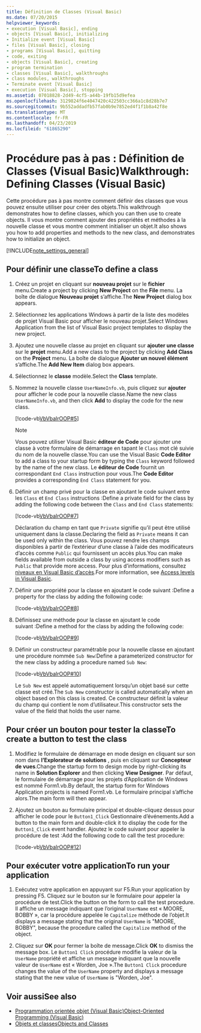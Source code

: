 ```yaml
---
title: Définition de Classes (Visual Basic)
ms.date: 07/20/2015
helpviewer_keywords:
- execution [Visual Basic], ending
- objects [Visual Basic], initializing
- Initialize event [Visual Basic]
- files [Visual Basic], closing
- programs [Visual Basic], quitting
- code, exiting
- objects [Visual Basic], creating
- program termination
- classes [Visual Basic], walkthroughs
- class modules, walkthroughs
- Terminate event [Visual Basic]
- execution [Visual Basic], stopping
ms.assetid: 07018828-2d49-4cf5-a44b-19fb15d9efea
ms.openlocfilehash: 3129824f6e4047420c422503cc366a1c8d28b7e7
ms.sourcegitcommit: 9b552addadfb57fab0b9e7852ed4f1f1b8a42f8e
ms.translationtype: MT
ms.contentlocale: fr-FR
ms.lasthandoff: 04/23/2019
ms.locfileid: "61865290"
---
```

# <a name="walkthrough-defining-classes-visual-basic"></a><span data-ttu-id="11cfb-102">Procédure pas à pas : Définition de Classes (Visual Basic)</span><span class="sxs-lookup"><span data-stu-id="11cfb-102">Walkthrough: Defining Classes (Visual Basic)</span></span>

<span data-ttu-id="11cfb-103">Cette procédure pas à pas montre comment définir des classes que vous pouvez ensuite utiliser pour créer des objets.</span><span class="sxs-lookup"><span data-stu-id="11cfb-103">This walkthrough demonstrates how to define classes, which you can then use to create objects.</span></span> <span data-ttu-id="11cfb-104">Il vous montre comment ajouter des propriétés et méthodes à la nouvelle classe et vous montre comment initialiser un objet.</span><span class="sxs-lookup"><span data-stu-id="11cfb-104">It also shows you how to add properties and methods to the new class, and demonstrates how to initialize an object.</span></span>  
  
[!INCLUDE[note_settings_general](~/includes/note-settings-general-md.md)]  
  
## <a name="to-define-a-class"></a><span data-ttu-id="11cfb-105">Pour définir une classe</span><span class="sxs-lookup"><span data-stu-id="11cfb-105">To define a class</span></span>
  
1. <span data-ttu-id="11cfb-106">Créez un projet en cliquant sur **nouveau projet** sur le **fichier** menu.</span><span class="sxs-lookup"><span data-stu-id="11cfb-106">Create a project by clicking **New Project** on the **File** menu.</span></span> <span data-ttu-id="11cfb-107">La boîte de dialogue **Nouveau projet** s’affiche.</span><span class="sxs-lookup"><span data-stu-id="11cfb-107">The **New Project** dialog box appears.</span></span>  
  
2. <span data-ttu-id="11cfb-108">Sélectionnez les applications Windows à partir de la liste des modèles de projet Visual Basic pour afficher le nouveau projet.</span><span class="sxs-lookup"><span data-stu-id="11cfb-108">Select Windows Application from the list of Visual Basic project templates to display the new project.</span></span>  
  
3. <span data-ttu-id="11cfb-109">Ajoutez une nouvelle classe au projet en cliquant sur **ajouter une classe** sur le **projet** menu.</span><span class="sxs-lookup"><span data-stu-id="11cfb-109">Add a new class to the project by clicking **Add Class** on the **Project** menu.</span></span> <span data-ttu-id="11cfb-110">La boîte de dialogue **Ajouter un nouvel élément** s’affiche.</span><span class="sxs-lookup"><span data-stu-id="11cfb-110">The **Add New Item** dialog box appears.</span></span>  
  
4. <span data-ttu-id="11cfb-111">Sélectionnez le **classe** modèle.</span><span class="sxs-lookup"><span data-stu-id="11cfb-111">Select the **Class** template.</span></span>  
  
5. <span data-ttu-id="11cfb-112">Nommez la nouvelle classe `UserNameInfo.vb`, puis cliquez sur **ajouter** pour afficher le code pour la nouvelle classe.</span><span class="sxs-lookup"><span data-stu-id="11cfb-112">Name the new class `UserNameInfo.vb`, and then click **Add** to display the code for the new class.</span></span>  
  
     [!code-vb[VbVbalrOOP#5](~/samples/snippets/visualbasic/VS_Snippets_VBCSharp/VbVbalrOOP/VB/OOP.vb#5)]
  
    > [!NOTE]
    >  <span data-ttu-id="11cfb-113">Vous pouvez utiliser Visual Basic **éditeur de Code** pour ajouter une classe à votre formulaire de démarrage en tapant le `Class` mot clé suivie du nom de la nouvelle classe.</span><span class="sxs-lookup"><span data-stu-id="11cfb-113">You can use the Visual Basic **Code Editor** to add a class to your startup form by typing the `Class` keyword followed by the name of the new class.</span></span> <span data-ttu-id="11cfb-114">Le **éditeur de Code** fournit un correspondant `End Class` instruction pour vous.</span><span class="sxs-lookup"><span data-stu-id="11cfb-114">The **Code Editor** provides a corresponding `End Class` statement for you.</span></span>  
  
6. <span data-ttu-id="11cfb-115">Définir un champ privé pour la classe en ajoutant le code suivant entre les `Class` et `End Class` instructions :</span><span class="sxs-lookup"><span data-stu-id="11cfb-115">Define a private field for the class by adding the following code between the `Class` and `End Class` statements:</span></span>  
  
     [!code-vb[VbVbalrOOP#7](~/samples/snippets/visualbasic/VS_Snippets_VBCSharp/VbVbalrOOP/VB/OOP.vb#7)]
  
     <span data-ttu-id="11cfb-116">Déclaration du champ en tant que `Private` signifie qu’il peut être utilisé uniquement dans la classe.</span><span class="sxs-lookup"><span data-stu-id="11cfb-116">Declaring the field as `Private` means it can be used only within the class.</span></span> <span data-ttu-id="11cfb-117">Vous pouvez rendre les champs disponibles à partir de l’extérieur d’une classe à l’aide des modificateurs d’accès comme `Public` qui fournissent un accès plus.</span><span class="sxs-lookup"><span data-stu-id="11cfb-117">You can make fields available from outside a class by using access modifiers such as `Public` that provide more access.</span></span> <span data-ttu-id="11cfb-118">Pour plus d’informations, consultez [niveaux en Visual Basic d’accès](../../../../visual-basic/programming-guide/language-features/declared-elements/access-levels.md).</span><span class="sxs-lookup"><span data-stu-id="11cfb-118">For more information, see [Access levels in Visual Basic](../../../../visual-basic/programming-guide/language-features/declared-elements/access-levels.md).</span></span>  
  
7. <span data-ttu-id="11cfb-119">Définir une propriété pour la classe en ajoutant le code suivant :</span><span class="sxs-lookup"><span data-stu-id="11cfb-119">Define a property for the class by adding the following code:</span></span>  
  
     [!code-vb[VbVbalrOOP#8](~/samples/snippets/visualbasic/VS_Snippets_VBCSharp/VbVbalrOOP/VB/OOP.vb#8)]
  
8. <span data-ttu-id="11cfb-120">Définissez une méthode pour la classe en ajoutant le code suivant :</span><span class="sxs-lookup"><span data-stu-id="11cfb-120">Define a method for the class by adding the following code:</span></span>  
  
     [!code-vb[VbVbalrOOP#9](~/samples/snippets/visualbasic/VS_Snippets_VBCSharp/VbVbalrOOP/VB/OOP.vb#9)]
  
9. <span data-ttu-id="11cfb-121">Définir un constructeur paramétrable pour la nouvelle classe en ajoutant une procédure nommée `Sub New`:</span><span class="sxs-lookup"><span data-stu-id="11cfb-121">Define a parameterized constructor for the new class by adding a procedure named `Sub New`:</span></span>  
  
     [!code-vb[VbVbalrOOP#10](~/samples/snippets/visualbasic/VS_Snippets_VBCSharp/VbVbalrOOP/VB/OOP.vb#10)]
  
     <span data-ttu-id="11cfb-122">Le `Sub New` est appelé automatiquement lorsqu’un objet basé sur cette classe est créé.</span><span class="sxs-lookup"><span data-stu-id="11cfb-122">The `Sub New` constructor is called automatically when an object based on this class is created.</span></span> <span data-ttu-id="11cfb-123">Ce constructeur définit la valeur du champ qui contient le nom d’utilisateur.</span><span class="sxs-lookup"><span data-stu-id="11cfb-123">This constructor sets the value of the field that holds the user name.</span></span>  
  
## <a name="to-create-a-button-to-test-the-class"></a><span data-ttu-id="11cfb-124">Pour créer un bouton pour tester la classe</span><span class="sxs-lookup"><span data-stu-id="11cfb-124">To create a button to test the class</span></span>
  
1. <span data-ttu-id="11cfb-125">Modifiez le formulaire de démarrage en mode design en cliquant sur son nom dans **l’Explorateur de solutions** , puis en cliquant sur **Concepteur de vues**.</span><span class="sxs-lookup"><span data-stu-id="11cfb-125">Change the startup form to design mode by right-clicking its name in **Solution Explorer** and then clicking **View Designer**.</span></span> <span data-ttu-id="11cfb-126">Par défaut, le formulaire de démarrage pour les projets d’Application de Windows est nommé Form1.vb.</span><span class="sxs-lookup"><span data-stu-id="11cfb-126">By default, the startup form for Windows Application projects is named Form1.vb.</span></span> <span data-ttu-id="11cfb-127">Le formulaire principal s’affiche alors.</span><span class="sxs-lookup"><span data-stu-id="11cfb-127">The main form will then appear.</span></span>  
  
2. <span data-ttu-id="11cfb-128">Ajoutez un bouton au formulaire principal et double-cliquez dessus pour afficher le code pour le `Button1_Click` Gestionnaire d’événements.</span><span class="sxs-lookup"><span data-stu-id="11cfb-128">Add a button to the main form and double-click it to display the code for the `Button1_Click` event handler.</span></span> <span data-ttu-id="11cfb-129">Ajoutez le code suivant pour appeler la procédure de test :</span><span class="sxs-lookup"><span data-stu-id="11cfb-129">Add the following code to call the test procedure:</span></span>  
  
     [!code-vb[VbVbalrOOP#12](~/samples/snippets/visualbasic/VS_Snippets_VBCSharp/VbVbalrOOP/VB/OOP.vb#12)]
  
## <a name="to-run-your-application"></a><span data-ttu-id="11cfb-130">Pour exécuter votre application</span><span class="sxs-lookup"><span data-stu-id="11cfb-130">To run your application</span></span>
  
1. <span data-ttu-id="11cfb-131">Exécutez votre application en appuyant sur F5.</span><span class="sxs-lookup"><span data-stu-id="11cfb-131">Run your application by pressing F5.</span></span> <span data-ttu-id="11cfb-132">Cliquez sur le bouton sur le formulaire pour appeler la procédure de test.</span><span class="sxs-lookup"><span data-stu-id="11cfb-132">Click the button on the form to call the test procedure.</span></span> <span data-ttu-id="11cfb-133">Il affiche un message indiquant que l’original `UserName` est « MOORE, BOBBY », car la procédure appelée le `Capitalize` méthode de l’objet.</span><span class="sxs-lookup"><span data-stu-id="11cfb-133">It displays a message stating that the original `UserName` is "MOORE, BOBBY", because the procedure called the `Capitalize` method of the object.</span></span>  
  
2. <span data-ttu-id="11cfb-134">Cliquez sur **OK** pour fermer la boîte de message.</span><span class="sxs-lookup"><span data-stu-id="11cfb-134">Click **OK** to dismiss the message box.</span></span> <span data-ttu-id="11cfb-135">Le `Button1 Click` procédure modifie la valeur de la `UserName` propriété et affiche un message indiquant que la nouvelle valeur de `UserName` est « Worden, Joe ».</span><span class="sxs-lookup"><span data-stu-id="11cfb-135">The `Button1 Click` procedure changes the value of the `UserName` property and displays a message stating that the new value of `UserName` is "Worden, Joe".</span></span>  
  
## <a name="see-also"></a><span data-ttu-id="11cfb-136">Voir aussi</span><span class="sxs-lookup"><span data-stu-id="11cfb-136">See also</span></span>

- [<span data-ttu-id="11cfb-137">Programmation orientée objet (Visual Basic)</span><span class="sxs-lookup"><span data-stu-id="11cfb-137">Object-Oriented Programming (Visual Basic)</span></span>](../../concepts/object-oriented-programming.md)
- [<span data-ttu-id="11cfb-138">Objets et classes</span><span class="sxs-lookup"><span data-stu-id="11cfb-138">Objects and Classes</span></span>](../../../../visual-basic/programming-guide/language-features/objects-and-classes/index.md)
